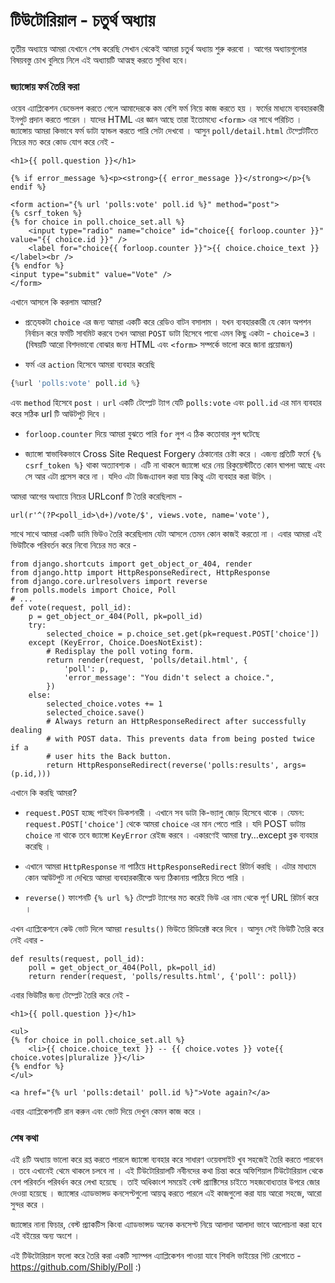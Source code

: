 # টিউটোরিয়াল - চতুর্থ অধ্যায় 

তৃতীয় অধ্যায়ে আমরা যেখানে শেষ করেছি সেখান থেকেই আমরা চতুর্থ অধ্যায় শুরু করবো । আগের অধ্যায়গুলোর বিষয়বস্তু চোখ বুলিয়ে নিলে এই অধ্যায়টি আত্মস্থ করতে সুবিধা হবে। 

### জ্যাঙ্গোয় ফর্ম তৈরি করা 

ওয়েব এ্যাপ্লিকেশন ডেভেলপ করতে গেলে আমাদেরকে কম বেশি ফর্ম নিয়ে কাজ করতে হয় । ফর্মের মাধ্যমে ব্যবহারকারী ইনপুট প্রদান করতে পারেন । যাদের HTML এর জ্ঞান আছে তারা ইতোমধ্যে `<form>` এর সাথে পরিচিত । জ্যাঙ্গোয় আমরা কিভাবে ফর্ম ডাটা হ্যান্ডল করতে পারি সেটা দেখবো । আসুন `poll/detail.html` টেম্প্লেটটিতে নিচের মত করে কোড যোগ করে নেই - 

	<h1>{{ poll.question }}</h1>

	{% if error_message %}<p><strong>{{ error_message }}</strong></p>{% endif %}

	<form action="{% url 'polls:vote' poll.id %}" method="post">
	{% csrf_token %}
	{% for choice in poll.choice_set.all %}
    	<input type="radio" name="choice" id="choice{{ forloop.counter }}" value="{{ choice.id }}" />
    	<label for="choice{{ forloop.counter }}">{{ choice.choice_text }}</label><br />
	{% endfor %}
	<input type="submit" value="Vote" />
	</form>
	
এখানে আসলে কি করলাম আমরা? 

* প্রতে্যকটা `choice` এর জন্য আমরা একটি করে রেডিও বাটন বসালাম । যখন ব্যবহারকারী যে কোন অপশন নির্বাচন করে ফর্মটি সাবমিট করবে তখন আমরা `POST` ডাটা হিসেবে পাবো এমন কিছু একটা - `choice=3` । (বিষয়টি আরো বিশদভাবো বোঝার জন্য HTML এবং `<form>` সম্পর্কে ভালো করে জানা প্রয়োজন)

* ফর্ম এর `action` হিসেবে আমরা ব্যবহার করেছি 
```python
{%url 'polls:vote' poll.id %} 
``` 
এবং `method` হিসেবে `post` । ``` url ``` একটি টেম্প্লেট ট্যাগ যেটি `polls:vote` এবং `poll.id` এর মান ব্যবহার করে সঠিক url টি আউটপুট দিবে । 

* `forloop.counter` দিয়ে আমরা বুঝতে পারি `for` লুপ এ ঠিক কতোবার লুপ ঘটেছে 

* জ্যাঙ্গো স্বাভাবিকভাবে Cross Site Request Forgery ঠেকানোর চেষ্টা করে । এজন্য প্রতিটি ফর্মে `{% csrf_token %}` থাকা অত্যাবশ্যক । এটি না থাকলে জ্যাঙ্গো ধরে নেয় রিকুয়েস্টটিতে কোন ঘাপলা আছে এবং সে আর এটা প্রসেস করে না । যদিও এটা ডিজএ্যাবল করা যায় কিন্তু এটা ব্যবহার করা উচিৎ । 

আমরা আগের অধ্যায়ে নিচের URLconf টি তৈরি করেছিলাম - 

	url(r'^(?P<poll_id>\d+)/vote/$', views.vote, name='vote'), 

সাথে সাথে আমরা একটি ডামি ভিউও তৈরি করেছিলাম যেটা আসলে তেমন কোন কাজই করতো না । এবার আমরা এই ভিউটিকে পরিবর্তন করে নিবো নিচের মত করে - 

	from django.shortcuts import get_object_or_404, render
	from django.http import HttpResponseRedirect, HttpResponse
	from django.core.urlresolvers import reverse
	from polls.models import Choice, Poll
	# ...
	def vote(request, poll_id):
    	p = get_object_or_404(Poll, pk=poll_id)
    	try:
        	selected_choice = p.choice_set.get(pk=request.POST['choice'])
    	except (KeyError, Choice.DoesNotExist):
        	# Redisplay the poll voting form.
        	return render(request, 'polls/detail.html', {
            	'poll': p,
            	'error_message': "You didn't select a choice.",
        	})
    	else:
        	selected_choice.votes += 1
        	selected_choice.save()
        	# Always return an HttpResponseRedirect after successfully dealing
        	# with POST data. This prevents data from being posted twice if a
        	# user hits the Back button.
        	return HttpResponseRedirect(reverse('polls:results', args=(p.id,)))
        	

এখানে কি করছি আমরা? 

* `request.POST` হচ্ছে পাইথন ডিকশনারী । এখানে সব ডাটা কি-ভ্যালু জোড় হিসেবে থাকে । যেমন: `request.POST['choice']` থেকে আমরা `choice` এর মান পেতে পারি । যদি POST ডাটায় `choice` না থাকে তবে জ্যাঙ্গো `KeyError` রেইজ করবে । একারণেই আমরা try…except ব্লক ব্যবহার করেছি । 


* এখানে আমরা `HttpResponse` না পাঠিয়ে `HttpResponseRedirect` রিটার্ন করছি । এটার মাধ্যমে কোন আউটপুট না দেখিয়ে আমরা ব্যবহারকারীকে অন্য ঠিকানায় পাঠিয়ে দিতে পারি । 

* `reverse()` ফাংশনটি `{% url %}` টেম্প্লেট ট্যাগের মত করেই  ভিউ এর নাম থেকে পূর্ণ URL রিটার্ন করে ।

এখন এ্যাপ্লিকেশনে কেউ ভোট দিলে আমরা `results()` ভিউতে রিডিরেক্ট করে দিবে । আসুন সেই ভিউটি তৈরি করে নেই এবার - 

	def results(request, poll_id):
    	poll = get_object_or_404(Poll, pk=poll_id)
    	return render(request, 'polls/results.html', {'poll': poll})
    	
এবার ভিউটির জন্য টেম্প্লেট তৈরি করে নেই - 

	<h1>{{ poll.question }}</h1>

	<ul>
	{% for choice in poll.choice_set.all %}
    	<li>{{ choice.choice_text }} -- {{ choice.votes }} vote{{ choice.votes|pluralize }}</li>
	{% endfor %}
	</ul>

	<a href="{% url 'polls:detail' poll.id %}">Vote again?</a>
	

এবার এ্যাপ্লিকেশনটি রান করুন এবং ভোট দিয়ে দেখুন কেমন কাজ করে । 


### শেষ কথা

এই ৪টি অধ্যায় ভালো করে রপ্ত করতে পারলে জ্যাঙ্গো ব্যবহার করে সাধারণ ওয়েবসাইট খুব সহজেই তৈরি করতে পারবেন । তবে এখানেই থেমে থাকলে চলবে না । এই টিউটোরিয়ালটি নবীনদের কথা চিন্তা করে অফিশিয়াল টিউটোরিয়াল থেকে বেশ পরিবর্তন পরিবর্ধন করে লেখা হয়েছে । তাই অধিকাংশ সময়েই বেস্ট প্র্যাক্টিসের চাইতে সহজবোধ্যতার উপরে জোর দেওয়া হয়েছে । জ্যাঙ্গোর এ্যাডভান্সড কনসেপ্টগুলো আয়ত্ব করতে পারলে এই কাজগুলো করা যায় আরো সহজে, আরো সুন্দর করে । 

জ্যাঙ্গোর নানা ফিচার, বেস্ট প্র্যাকটিস কিংবা এ্যাডভান্সড অনেক কনসেপ্ট নিয়ে আলাদা আলাদা ভাবে আলোচনা করা হবে এই বইয়ের অন্য অংশে । 

এই টিউটোরিয়াল ফলো করে তৈরি করা একটি স্যাম্পল এ্যাপ্লিকেশন পাওয়া যাবে শিবলি ভাইয়ের গিট রেপোতে - <a href="https://github.com/Shibly/Poll">https://github.com/Shibly/Poll</a> :)  
